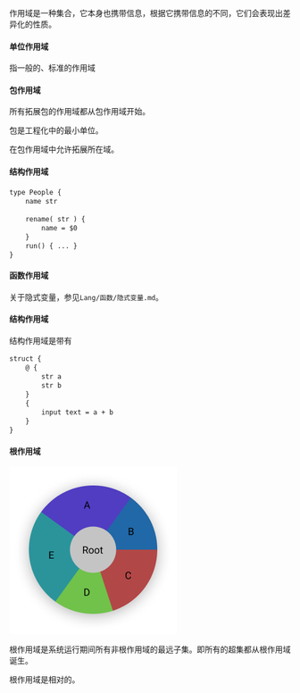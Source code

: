 作用域是一种集合，它本身也携带信息，根据它携带信息的不同，它们会表现出差异化的性质。

#### 单位作用域

指一般的、标准的作用域

#### 包作用域

所有拓展包的作用域都从包作用域开始。

包是工程化中的最小单位。

在包作用域中允许拓展所在域。

#### 结构作用域

```
type People {
	name str
	
	rename( str ) {
		name = $0
	}
	run() { ... }
}
```

#### 函数作用域



关于隐式变量，参见`Lang/函数/隐式变量.md`。



#### 结构作用域

结构作用域是带有

```
struct {
	@ {
		str a
		str b
	}
	{
		input text = a + b
	}
}
```



#### 根作用域

![scope](./scope.png)

根作用域是系统运行期间所有非根作用域的最远子集。即所有的超集都从根作用域诞生。

根作用域是相对的。